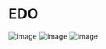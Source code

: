# EDO
![image](https://user-images.githubusercontent.com/93681159/145440949-2f3cd0ce-02e1-46af-bcf0-87c5b5a47aa1.png)
![image](https://user-images.githubusercontent.com/93681159/145441521-a49f0965-b343-4913-91ee-4ed10c81acbb.png)
![image](https://user-images.githubusercontent.com/93681159/145441623-959b9a82-5442-4259-8474-2b3f44db618c.png)
